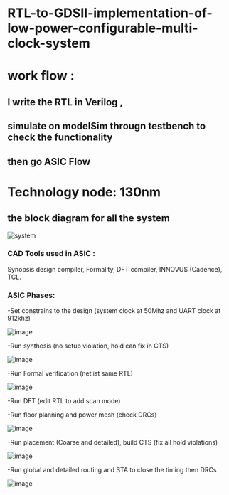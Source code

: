 # RTL-to-GDSII-implementation-of-low-power-configurable-multi-clock-system


# work flow :

 ## I write the RTL in Verilog , 
 ## simulate on modelSim througn testbench to check the functionality 
 ## then go ASIC Flow

# Technology node: 130nm


## the block diagram for all the system 

![system](https://user-images.githubusercontent.com/111699435/209229222-9930fb92-f732-47b5-abad-f26a671a6741.PNG)

### CAD Tools used in ASIC : 

Synopsis design compiler, 
Formality, 
DFT compiler, 
INNOVUS (Cadence), 
TCL.
 

### ASIC Phases: 

-Set constrains to the design (system clock at 50Mhz and UART clock at 912khz)

![image](https://github.com/islam-nasser0/RTL-to-GDSII-implementation-of-low-power-configurable-multi-clock-system/assets/111699435/4e4ff8d0-f0b2-4a34-8a0c-555c93b411fa)

-Run synthesis (no setup violation, hold can fix in CTS)

![image](https://github.com/islam-nasser0/RTL-to-GDSII-implementation-of-low-power-configurable-multi-clock-system/assets/111699435/cad3bd2c-4d25-47a7-bbf5-78aa498e6e00)

-Run Formal verification (netlist same RTL)

![image](https://github.com/islam-nasser0/RTL-to-GDSII-implementation-of-low-power-configurable-multi-clock-system/assets/111699435/f9ea9758-a754-4acd-9e8d-058cbe5f766f)


-Run DFT (edit RTL to add scan mode)

-Run floor planning and power mesh (check DRCs)

![image](https://github.com/islam-nasser0/RTL-to-GDSII-implementation-of-low-power-configurable-multi-clock-system/assets/111699435/259e1f97-84e6-4f93-a2bc-b0ac36d5061e)


-Run placement (Coarse and detailed), build CTS (fix all hold violations)

![image](https://github.com/islam-nasser0/RTL-to-GDSII-implementation-of-low-power-configurable-multi-clock-system/assets/111699435/303a018f-0647-42a9-8e2f-32e0570bf2ba)

-Run global and detailed routing and STA to close the timing then DRCs

![image](https://github.com/islam-nasser0/RTL-to-GDSII-implementation-of-low-power-configurable-multi-clock-system/assets/111699435/96e4758d-24e6-46f2-a019-f8384589f6e6)


